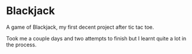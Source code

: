 # Blackjack
 A game of Blackjack, my first decent project after tic tac toe.

 Took me a couple days and two attempts to finish but I learnt quite a lot in the process.
